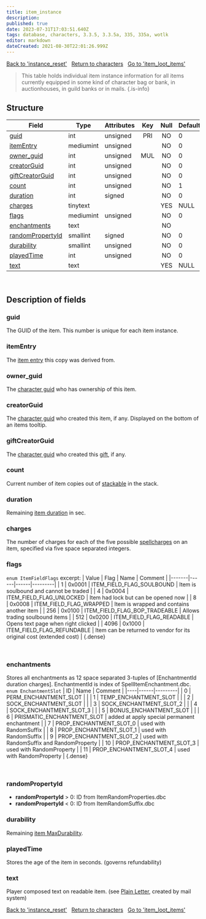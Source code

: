 ```yaml
---
title: item_instance
description: 
published: true
date: 2023-07-31T17:03:51.640Z
tags: database, characters, 3.3.5, 3.3.5a, 335, 335a, wotlk
editor: markdown
dateCreated: 2021-08-30T22:01:26.999Z
---
```


<a href="https://trinitycore.info/en/database/335/characters/instance_reset" class="mt-5 v-btn v-btn--depressed v-btn--flat v-btn--outlined theme--light v-size--default darkblue--text text--lighten-3"><span class="v-btn__content"><i aria-hidden="true" class="v-icon notranslate v-icon--left mdi mdi-arrow-left theme--light"></i><span>Back to 'instance_reset'</span></span></a>&nbsp;&nbsp;&nbsp;<a href="https://trinitycore.info/en/database/335/characters/home" class="mt-5 v-btn v-btn--depressed v-btn--flat v-btn--outlined theme--light v-size--default darkblue--text text--lighten-3"><span class="v-btn__content"><i aria-hidden="true" class="v-icon notranslate v-icon--left mdi mdi-home-outline theme--light"></i><span>Return to characters</span></span></a>&nbsp;&nbsp;&nbsp;<a href="https://trinitycore.info/en/database/335/characters/item_loot_items" class="mt-5 v-btn v-btn--depressed v-btn--flat v-btn--outlined theme--light v-size--default darkblue--text text--lighten-3"><span class="v-btn__content"><span>Go to 'item_loot_items'</span><i aria-hidden="true" class="v-icon notranslate v-icon--right mdi mdi-arrow-right theme--light"></i></span></a>

> This table holds individual item instance information for all items currently equipped in some kind of character bag or bank, in auctionhouses, in guild banks or in mails.
{.is-info}


## Structure

| Field | Type | Attributes | Key | Null | Default | Extra | Comment |
| --- | --- | --- | :---: | :---: | --- | --- | --- |
| [guid](#guid) | int | unsigned | PRI | NO | 0 |  |  |
| [itemEntry](#itementry) | mediumint | unsigned |  | NO | 0 |  |  |
| [owner_guid](#owner_guid) | int | unsigned | MUL | NO | 0 |  |  |
| [creatorGuid](#creatorguid) | int | unsigned |  | NO | 0 |  |  |
| [giftCreatorGuid](#giftcreatorguid) | int | unsigned |  | NO | 0 |  |  |
| [count](#count) | int | unsigned |  | NO | 1 |  |  |
| [duration](#duration) | int | signed |  | NO | 0 |  |  |
| [charges](#charges) | tinytext |  |  | YES | NULL |  |  |
| [flags](#flags) | mediumint | unsigned |  | NO | 0 |  |  |
| [enchantments](#enchantments) | text |  |  | NO |  |  |  |
| [randomPropertyId](#randompropertyid) | smallint | signed |  | NO | 0 |  |  |
| [durability](#durability) | smallint | unsigned |  | NO | 0 |  |  |
| [playedTime](#playedtime) | int | unsigned |  | NO | 0 |  |  |
| [text](#text) | text |  |  | YES | NULL |  |  |
&nbsp;
## Description of fields

### guid
The GUID of the item. This number is unique for each item instance.
&nbsp;

### itemEntry
The [item entry](../world/item_template#entry) this copy was derived from.
&nbsp;

### owner_guid
The [character guid](../characters/characters#guid) who has ownership of this item.
&nbsp;

### creatorGuid
The [character guid](../characters/characters#guid) who created this item, if any.
Displayed on the bottom of an items tooltip.
&nbsp;

### giftCreatorGuid
The [character guid](../characters/characters#guid) who created this [gift](../characters/character_gifts), if any.
&nbsp;

### count
Current number of item copies out of [stackable](../world/item_template#stackable) in the stack.
&nbsp;

### duration
Remaining [item duration](../world/item_template#duration) in sec.
&nbsp;

### charges
The number of charges for each of the five possible [spellcharges](../world/item_template#spellcharges_[1-5]) on an item, specified via five space separated integers.
&nbsp;

### flags
`enum ItemFieldFlags` excerpt:
| Value | Flag | Name | Comment |
|-------|------|------|---------|
| 1 | 0x0001 | ITEM_FIELD_FLAG_SOULBOUND | Item is soulbound and cannot be traded |
| 4 | 0x0004 | ITEM_FIELD_FLAG_UNLOCKED | Item had lock but can be opened now |
| 8 | 0x0008 | ITEM_FIELD_FLAG_WRAPPED | Item is wrapped and contains another item |
| 256 | 0x0100 | ITEM_FIELD_FLAG_BOP_TRADEABLE | Allows trading soulbound items |
| 512 | 0x0200 | ITEM_FIELD_FLAG_READABLE | Opens text page when right clicked |
| 4096 | 0x1000 | ITEM_FIELD_FLAG_REFUNDABLE | Item can be returned to vendor for its original cost (extended cost) |
{.dense}

&nbsp;

### enchantments
Stores all enchantments as 12 space separated 3-tuples of \[EnchantmentId duration charges\]. EnchantmentId is index of SpellItemEnchantment.dbc.
`enum EnchantmentSlot`
| ID | Name | Comment |
|----|------|---------|
| 0 | PERM_ENCHANTMENT_SLOT |  |
| 1 | TEMP_ENCHANTMENT_SLOT |  |
| 2 | SOCK_ENCHANTMENT_SLOT |  |
| 3 | SOCK_ENCHANTMENT_SLOT_2 |  |
| 4 | SOCK_ENCHANTMENT_SLOT_3 |  |
| 5 | BONUS_ENCHANTMENT_SLOT |  |
| 6 | PRISMATIC_ENCHANTMENT_SLOT | added at apply special permanent enchantment |
| 7 | PROP_ENCHANTMENT_SLOT_0 | used with RandomSuffix |
| 8 | PROP_ENCHANTMENT_SLOT_1 | used with RandomSuffix |
| 9 | PROP_ENCHANTMENT_SLOT_2 | used with RandomSuffix and RandomProperty |
| 10 | PROP_ENCHANTMENT_SLOT_3 | used with RandomProperty |
| 11 | PROP_ENCHANTMENT_SLOT_4 | used with RandomProperty |
{.dense}

&nbsp;

### randomPropertyId
* **randomPropertyId** > 0: ID from ItemRandomProperties.dbc
* **randomPropertyId** < 0: ID from ItemRandomSuffix.dbc
&nbsp;

### durability
Remaining [item MaxDurability](../world/item_template#maxdurability).
&nbsp;

### playedTime
Stores the age of the item in seconds. (governs refundability)
&nbsp;

### text
Player composed text on readable item. (see [Plain Letter](https://aowow.trinitycore.info/?item=8383), created by mail system)
&nbsp;

<a href="https://trinitycore.info/en/database/335/characters/instance_reset" class="mt-5 v-btn v-btn--depressed v-btn--flat v-btn--outlined theme--light v-size--default darkblue--text text--lighten-3"><span class="v-btn__content"><i aria-hidden="true" class="v-icon notranslate v-icon--left mdi mdi-arrow-left theme--light"></i><span>Back to 'instance_reset'</span></span></a>&nbsp;&nbsp;&nbsp;<a href="https://trinitycore.info/en/database/335/characters/home" class="mt-5 v-btn v-btn--depressed v-btn--flat v-btn--outlined theme--light v-size--default darkblue--text text--lighten-3"><span class="v-btn__content"><i aria-hidden="true" class="v-icon notranslate v-icon--left mdi mdi-home-outline theme--light"></i><span>Return to characters</span></span></a>&nbsp;&nbsp;&nbsp;<a href="https://trinitycore.info/en/database/335/characters/item_loot_items" class="mt-5 v-btn v-btn--depressed v-btn--flat v-btn--outlined theme--light v-size--default darkblue--text text--lighten-3"><span class="v-btn__content"><span>Go to 'item_loot_items'</span><i aria-hidden="true" class="v-icon notranslate v-icon--right mdi mdi-arrow-right theme--light"></i></span></a>
